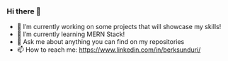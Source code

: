 ### Hi there 👋



- 🔭 I’m currently working on some projects that will showcase my skills!
- 🌱 I’m currently learning MERN Stack!
- 💬 Ask me about anything you can find on my repositories
- 📫 How to reach me: https://www.linkedin.com/in/berksunduri/
